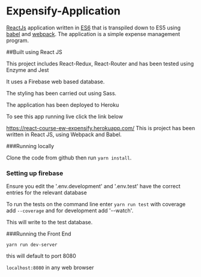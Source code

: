 # Expensify-Application

[ReactJs](https://facebook.github.io/react/) application written in [ES6]() that is transpiled down to ES5 using [babel](https://babeljs.io/) and [webpack](https://webpack.github.io/). The application is a simple expense management program.

##Built using React JS

This project includes React-Redux, React-Router and has been tested using Enzyme and Jest

It uses a Firebase web based database.

The styling has been carried out using Sass.

The application has been deployed to Heroku

To see this app running live click the link below

https://react-course-ew-expensify.herokuapp.com/
This is project has been written in React JS, using Webpack and Babel. 


###Running locally

Clone the code from github then run `yarn install`.

### Setting up firebase

Ensure you edit the '.env.development' and '.env.test' have the correct entries for the relevant database

To run the tests on the command line enter `yarn run test` with coverage add `--coverage` and for development add '--watch'.

This will write to the test database.

###Running the Front End

`yarn run dev-server`

this will default to port 8080

`localhost:8080` in any web browser




